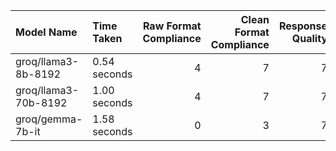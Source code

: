 | Model Name           | Time Taken   |   Raw Format Compliance |   Clean Format Compliance |   Response Quality |   Speed Rank |   Quality Rank |   Overall Score |
|:---------------------|:-------------|------------------------:|--------------------------:|-------------------:|-------------:|---------------:|----------------:|
| groq/llama3-8b-8192  | 0.54 seconds |                       4 |                         7 |                  7 |            1 |              1 |            2.19 |
| groq/llama3-70b-8192 | 1.00 seconds |                       4 |                         7 |                  7 |            2 |              2 |            2.03 |
| groq/gemma-7b-it     | 1.58 seconds |                       0 |                         3 |                  7 |            3 |              3 |            0.66 |
